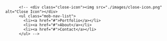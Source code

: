           <!-- <div class="close-icon"><img src="./images/close-icon.png" alt="Close Icon"></div>
          <ul class="mob-nav-list">
            <li><a href="#">Portfolio</a></li>
            <li><a href="#">About</a></li>
            <li><a href="#">Contact</a></li>
          </ul> -->